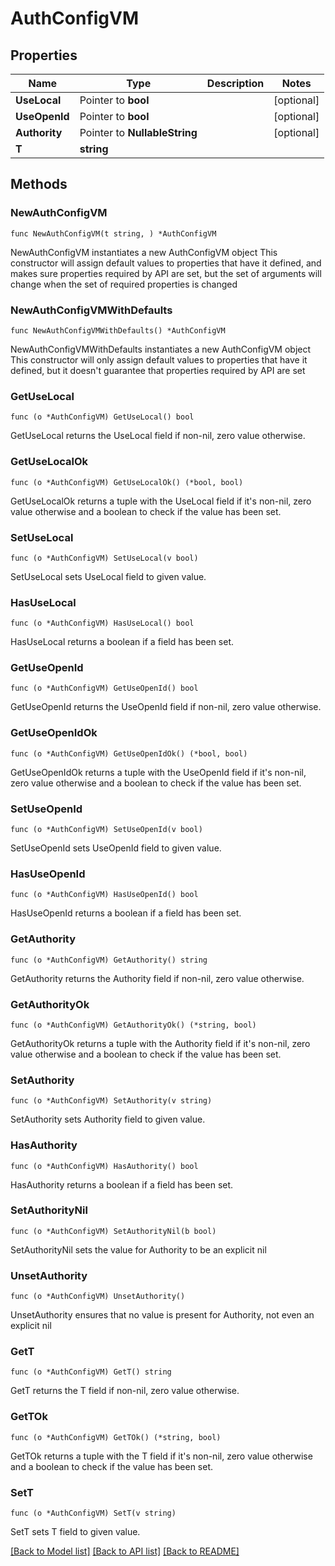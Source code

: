 # AuthConfigVM

## Properties

Name | Type | Description | Notes
------------ | ------------- | ------------- | -------------
**UseLocal** | Pointer to **bool** |  | [optional] 
**UseOpenId** | Pointer to **bool** |  | [optional] 
**Authority** | Pointer to **NullableString** |  | [optional] 
**T** | **string** |  | 

## Methods

### NewAuthConfigVM

`func NewAuthConfigVM(t string, ) *AuthConfigVM`

NewAuthConfigVM instantiates a new AuthConfigVM object
This constructor will assign default values to properties that have it defined,
and makes sure properties required by API are set, but the set of arguments
will change when the set of required properties is changed

### NewAuthConfigVMWithDefaults

`func NewAuthConfigVMWithDefaults() *AuthConfigVM`

NewAuthConfigVMWithDefaults instantiates a new AuthConfigVM object
This constructor will only assign default values to properties that have it defined,
but it doesn't guarantee that properties required by API are set

### GetUseLocal

`func (o *AuthConfigVM) GetUseLocal() bool`

GetUseLocal returns the UseLocal field if non-nil, zero value otherwise.

### GetUseLocalOk

`func (o *AuthConfigVM) GetUseLocalOk() (*bool, bool)`

GetUseLocalOk returns a tuple with the UseLocal field if it's non-nil, zero value otherwise
and a boolean to check if the value has been set.

### SetUseLocal

`func (o *AuthConfigVM) SetUseLocal(v bool)`

SetUseLocal sets UseLocal field to given value.

### HasUseLocal

`func (o *AuthConfigVM) HasUseLocal() bool`

HasUseLocal returns a boolean if a field has been set.

### GetUseOpenId

`func (o *AuthConfigVM) GetUseOpenId() bool`

GetUseOpenId returns the UseOpenId field if non-nil, zero value otherwise.

### GetUseOpenIdOk

`func (o *AuthConfigVM) GetUseOpenIdOk() (*bool, bool)`

GetUseOpenIdOk returns a tuple with the UseOpenId field if it's non-nil, zero value otherwise
and a boolean to check if the value has been set.

### SetUseOpenId

`func (o *AuthConfigVM) SetUseOpenId(v bool)`

SetUseOpenId sets UseOpenId field to given value.

### HasUseOpenId

`func (o *AuthConfigVM) HasUseOpenId() bool`

HasUseOpenId returns a boolean if a field has been set.

### GetAuthority

`func (o *AuthConfigVM) GetAuthority() string`

GetAuthority returns the Authority field if non-nil, zero value otherwise.

### GetAuthorityOk

`func (o *AuthConfigVM) GetAuthorityOk() (*string, bool)`

GetAuthorityOk returns a tuple with the Authority field if it's non-nil, zero value otherwise
and a boolean to check if the value has been set.

### SetAuthority

`func (o *AuthConfigVM) SetAuthority(v string)`

SetAuthority sets Authority field to given value.

### HasAuthority

`func (o *AuthConfigVM) HasAuthority() bool`

HasAuthority returns a boolean if a field has been set.

### SetAuthorityNil

`func (o *AuthConfigVM) SetAuthorityNil(b bool)`

 SetAuthorityNil sets the value for Authority to be an explicit nil

### UnsetAuthority
`func (o *AuthConfigVM) UnsetAuthority()`

UnsetAuthority ensures that no value is present for Authority, not even an explicit nil
### GetT

`func (o *AuthConfigVM) GetT() string`

GetT returns the T field if non-nil, zero value otherwise.

### GetTOk

`func (o *AuthConfigVM) GetTOk() (*string, bool)`

GetTOk returns a tuple with the T field if it's non-nil, zero value otherwise
and a boolean to check if the value has been set.

### SetT

`func (o *AuthConfigVM) SetT(v string)`

SetT sets T field to given value.



[[Back to Model list]](../README.md#documentation-for-models) [[Back to API list]](../README.md#documentation-for-api-endpoints) [[Back to README]](../README.md)


